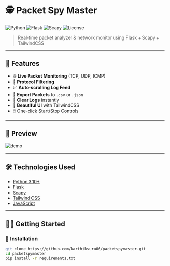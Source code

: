 # 🕵️ Packet Spy Master

![Python](https://img.shields.io/badge/Python-3.10%2B-blue)
![Flask](https://img.shields.io/badge/Flask-%20Lightweight%20Backend-red)
![Scapy](https://img.shields.io/badge/Scapy-Network%20Sniffing-yellow)
![License](https://img.shields.io/badge/license-MIT-green)

> Real-time packet analyzer & network monitor using Flask + Scapy + TailwindCSS

---

## 🚀 Features

- 🌐 **Live Packet Monitoring** (TCP, UDP, ICMP)
- 🧠 **Protocol Filtering**
- 📈 **Auto-scrolling Log Feed**
- 💾 **Export Packets** to `.csv` or `.json`
- 🧹 **Clear Logs** instantly
- 🎨 **Beautiful UI** with TailwindCSS
- 🖱️ One-click Start/Stop Controls

---

## 📸 Preview

![demo](https://user-images.githubusercontent.com/your-preview-gif.gif) <!-- Replace with actual image or GIF link -->

---

## 🛠️ Technologies Used

- [Python 3.10+](https://www.python.org/)
- [Flask](https://flask.palletsprojects.com/)
- [Scapy](https://scapy.net/)
- [Tailwind CSS](https://tailwindcss.com/)
- [JavaScript](https://developer.mozilla.org/en-US/docs/Web/JavaScript)

---

## 🧑‍💻 Getting Started

### 🔧 Installation

```bash
git clone https://github.com/karthiksuru06/packetspymaster.git
cd packetspymaster
pip install -r requirements.txt
